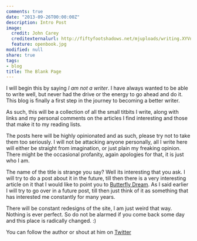```yaml
---
comments: true
date: "2013-09-26T00:00:00Z"
description: Intro Post
image:
  credit: John Carey
  creditexternalurl: http://fiftyfootshadows.net/mjuploads/writing.XYVnzAIkenzI.jpg
  feature: openbook.jpg
modified: null
share: true
tags:
- blog
title: The Blank Page
---
```


I will begin this by saying *I am not a writer*. I have always wanted to be able to write well, but never had the drive or the energy to go ahead and do it. This blog is finally a first step in the journey to becoming a better writer.

As such, this will be a collection of all the small titbits I write, along with links and my personal comments on the articles I find interesting and those that make it to my reading lists.

The posts here will be highly opinionated and as such, please try not to take them too seriously. I will not be attacking anyone personally, all I write here will either be straight from imagination, or just plain my freaking opinion. There might be the occasional profanity, again apologies for that, it is just who I am.

The name of the title is strange you say? Well its interesting that you ask. I will try to do a post about it in the future, till then there is a very interesting article on it that I would like to point you to [Butterfly Dream](http://www.the-philosopher.co.uk/butter.htm). As I said earlier I will try to go over in a future post, till then just think of it as something that has interested me constantly for many years.

There will be constant redesigns of the site, I am just weird that way. Nothing is ever perfect. So do not be alarmed if you come back some day and this place is radically changed. :)

You can follow the author or shout at him on [Twitter](https://twitter.com/abijango)
